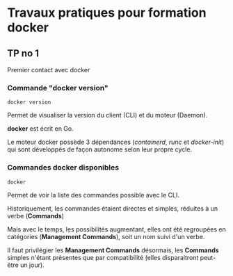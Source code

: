 # Travaux pratiques pour formation docker

## TP no 1
Premier contact avec docker

### Commande "docker version"
```
docker version
```
Permet de visualiser la version du client (CLI) et du moteur (Daemon).

**docker** est écrit en Go.

Le moteur docker possède 3 dépendances (*containerd*, *runc* et *docker-init*) qui sont développés de façon autonome selon leur propre cycle.


### Commandes docker disponibles
```
docker
```
Permet de voir la liste des commandes possible avec le CLI.

Historiquement, les commandes étaient directes et simples, réduites à un verbe (**Commands**)

Mais avec le temps, les possibilités augmentant, elles ont été regroupées en catégories (**Management Commands**), soit un nom suivi d'un verbe.

Il faut privilégier les **Management Commands** désormais, les **Commands** simples n'étant présentes que par compatibilité (elles disparaitront peut-être un jour).


